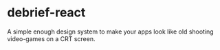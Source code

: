 # debrief-react
A simple enough design system to make your apps look like old shooting video-games on a CRT screen.
